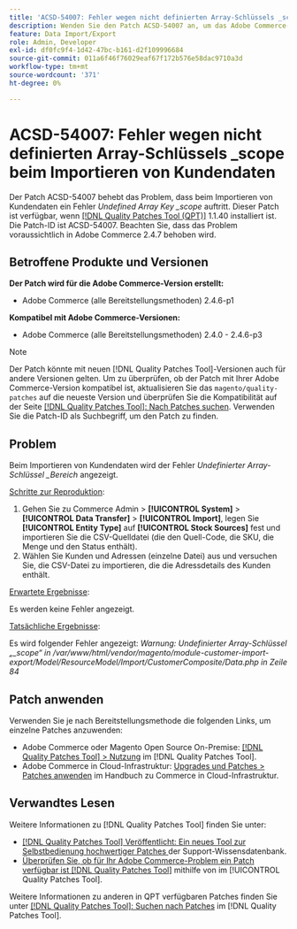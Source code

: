 ```yaml
---
title: 'ACSD-54007: Fehler wegen nicht definierten Array-Schlüssels _scope beim Importieren von Kundendaten'
description: Wenden Sie den Patch ACSD-54007 an, um das Adobe Commerce-Problem zu beheben, bei dem beim Importieren von Kundendaten der Fehler Undefinierter Array-Schlüssel _Scope angezeigt wird.
feature: Data Import/Export
role: Admin, Developer
exl-id: df0fc9f4-1d42-47bc-b161-d2f109996684
source-git-commit: 011a6f46f76029eaf67f172b576e58dac9710a3d
workflow-type: tm+mt
source-wordcount: '371'
ht-degree: 0%

---
```


# ACSD-54007: Fehler wegen nicht definierten Array-Schlüssels _scope beim Importieren von Kundendaten

Der Patch ACSD-54007 behebt das Problem, dass beim Importieren von Kundendaten ein Fehler *Undefined Array Key _scope* auftritt. Dieser Patch ist verfügbar, wenn [[!DNL Quality Patches Tool (QPT)]](https://experienceleague.adobe.com/en/docs/commerce-operations/tools/quality-patches-tool/quality-patches-tool-to-self-serve-quality-patches) 1.1.40 installiert ist. Die Patch-ID ist ACSD-54007. Beachten Sie, dass das Problem voraussichtlich in Adobe Commerce 2.4.7 behoben wird.

## Betroffene Produkte und Versionen

**Der Patch wird für die Adobe Commerce-Version erstellt:**

* Adobe Commerce (alle Bereitstellungsmethoden) 2.4.6-p1

**Kompatibel mit Adobe Commerce-Versionen:**

* Adobe Commerce (alle Bereitstellungsmethoden) 2.4.0 - 2.4.6-p3

>[!NOTE]
>
>Der Patch könnte mit neuen [!DNL Quality Patches Tool]-Versionen auch für andere Versionen gelten. Um zu überprüfen, ob der Patch mit Ihrer Adobe Commerce-Version kompatibel ist, aktualisieren Sie das `magento/quality-patches` auf die neueste Version und überprüfen Sie die Kompatibilität auf der Seite [[!DNL Quality Patches Tool]: Nach Patches suchen](https://experienceleague.adobe.com/tools/commerce-quality-patches/index.html). Verwenden Sie die Patch-ID als Suchbegriff, um den Patch zu finden.

## Problem

Beim Importieren von Kundendaten wird der Fehler *Undefinierter Array-Schlüssel _Bereich* angezeigt.

<u>Schritte zur Reproduktion</u>:

1. Gehen Sie zu Commerce Admin > **[!UICONTROL System]** > **[!UICONTROL Data Transfer]** > **[!UICONTROL Import]**, legen Sie **[!UICONTROL Entity Type]** auf **[!UICONTROL Stock Sources]** fest und importieren Sie die CSV-Quelldatei (die den Quell-Code, die SKU, die Menge und den Status enthält).
1. Wählen Sie Kunden und Adressen (einzelne Datei) aus und versuchen Sie, die CSV-Datei zu importieren, die die Adressdetails des Kunden enthält.

<u>Erwartete Ergebnisse</u>:

Es werden keine Fehler angezeigt.

<u>Tatsächliche Ergebnisse</u>:

Es wird folgender Fehler angezeigt: *Warnung: Undefinierter Array-Schlüssel „_scope“ in /var/www/html/vendor/magento/module-customer-import-export/Model/ResourceModel/Import/CustomerComposite/Data.php in Zeile 84*

## Patch anwenden

Verwenden Sie je nach Bereitstellungsmethode die folgenden Links, um einzelne Patches anzuwenden:

* Adobe Commerce oder Magento Open Source On-Premise: [[!DNL Quality Patches Tool] > Nutzung](/help/tools/quality-patches-tool/usage.md) im [!DNL Quality Patches Tool].
* Adobe Commerce in Cloud-Infrastruktur: [Upgrades und Patches > Patches anwenden](https://experienceleague.adobe.com/docs/commerce-cloud-service/user-guide/develop/upgrade/apply-patches.html) im Handbuch zu Commerce in Cloud-Infrastruktur.

## Verwandtes Lesen

Weitere Informationen zu [!DNL Quality Patches Tool] finden Sie unter:

* [[!DNL Quality Patches Tool] Veröffentlicht: Ein neues Tool zur Selbstbedienung hochwertiger Patches ](https://experienceleague.adobe.com/en/docs/commerce-operations/tools/quality-patches-tool/quality-patches-tool-to-self-serve-quality-patches) der Support-Wissensdatenbank.
* [Überprüfen Sie, ob für Ihr Adobe Commerce-Problem ein Patch verfügbar ist [!DNL Quality Patches Tool]](/help/tools/quality-patches-tool/patches-available-in-qpt/check-patch-for-magento-issue-with-magento-quality-patches.md) mithilfe von im [!UICONTROL Quality Patches Tool].


Weitere Informationen zu anderen in QPT verfügbaren Patches finden Sie unter [[!DNL Quality Patches Tool]: Suchen nach Patches](https://experienceleague.adobe.com/tools/commerce-quality-patches/index.html) im [!DNL Quality Patches Tool].
